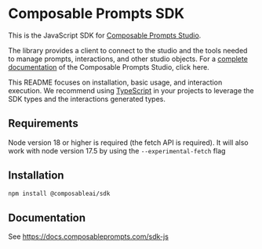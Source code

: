 # Composable Prompts SDK

This is the JavaScript SDK for [Composable Prompts Studio](https://app.composableprompts.com).

The library provides a client to connect to the studio and the tools needed to manage prompts, interactions, and other studio objects. For a [complete documentation](https://docs.composableprompts.com/) of the Composable Prompts Studio, click here.

This README focuses on installation, basic usage, and interaction execution. We recommend using [TypeScript](https://www.typescriptlang.org/) in your projects to leverage the SDK types and the interactions generated types.

## Requirements

Node version 18 or higher is required (the fetch API is required).
It will also work with node version 17.5 by using the `--experimental-fetch` flag

## Installation

```bash
npm install @composableai/sdk
```

## Documentation

See https://docs.composableprompts.com/sdk-js


